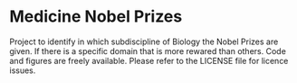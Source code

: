 # Medicine Nobel Prizes #

Project to identify in which subdiscipline of Biology the Nobel Prizes are given. If there is a specific domain that is more rewared than others. Code and figures are freely available. Please refer to the LICENSE file for licence issues.

